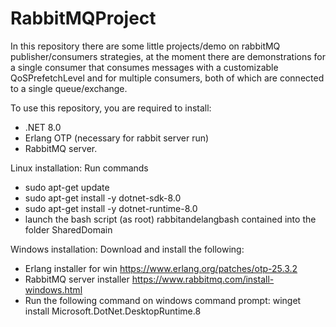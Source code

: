 # RabbitMQProject

In this repository there are some little projects/demo on rabbitMQ publisher/consumers strategies, at the moment there are demonstrations
for a single consumer that consumes messages with a customizable QoSPrefetchLevel and for multiple consumers, both of which are connected to a single queue/exchange.

To use this repository, you are required to install:
- .NET 8.0
- Erlang OTP (necessary for rabbit server run)
- RabbitMQ server.

Linux installation:
Run commands 
- sudo apt-get update
- sudo apt-get install -y dotnet-sdk-8.0
- sudo apt-get install -y dotnet-runtime-8.0
- launch the bash script (as root) rabbitandelangbash contained into the folder SharedDomain 

Windows installation:
Download and install the following:
- Erlang installer for win https://www.erlang.org/patches/otp-25.3.2
- RabbitMQ server installer https://www.rabbitmq.com/install-windows.html
- Run the following command on windows command prompt: winget install Microsoft.DotNet.DesktopRuntime.8
